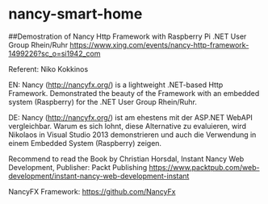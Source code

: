 # nancy-smart-home

##Demostration of Nancy Http Framework with Raspberry Pi .NET User Group Rhein/Ruhr
https://www.xing.com/events/nancy-http-framework-1499226?sc_o=si1942_com

Referent: Niko Kokkinos

EN:
Nancy (http://nancyfx.org/) is a lightweight .NET-based Http Framework.
Demonstrated the beauty of the Framework with an embedded system (Raspberry) for the .NET User Group Rhein/Ruhr.

DE:
Nancy (http://nancyfx.org/) ist am ehestens mit der ASP.NET WebAPI vergleichbar. 
Warum es sich lohnt, diese Alternative zu evaluieren, wird Nikolaos in Visual Studio 2013 demonstrieren 
und auch die Verwendung in einem Embedded System (Raspberry) zeigen.

Recommend to read the Book by Christian Horsdal, Instant Nancy Web Development, Publisher: Packt Publishing
https://www.packtpub.com/web-development/instant-nancy-web-development-instant

NancyFX Framework: https://github.com/NancyFx


